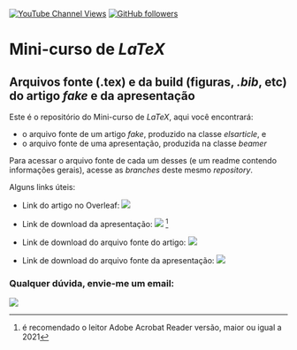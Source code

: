[![YouTube Channel Views](https://img.shields.io/youtube/channel/subscribers/UC7bMBdlD9U-qJD8q2tTgKVw?style=social)](https://www.youtube.com/channel/UC7bMBdlD9U-qJD8q2tTgKVw)  [![GitHub followers](https://img.shields.io/github/followers/omanuelcosta?style=social)](https://github.com/omanuelcosta/) <a href=https://github.com/omanuelcosta/Mini-curso_LaTeX></a>


#  Mini-curso de _LaTeX_

## Arquivos fonte (.tex) e da build (figuras, _.bib_, etc) do artigo _fake_ e da apresentação

Este é o repositório do Mini-curso de _LaTeX_, aqui você encontrará:

- o arquivo fonte de um artigo _fake_, produzido na classe _elsarticle_, e
- o arquivo fonte de uma apresentação, produzida na classe _beamer_

Para acessar o arquivo fonte de cada um desses (e um readme contendo informações gerais), acesse as _branches_ deste mesmo _repository_.
  
Alguns links úteis:
- Link do artigo no Overleaf: <a href="https://www.overleaf.com/read/bvcypwwnxjwx"><img src="https://img.shields.io/badge/-overleaf-green"/></a>

- Link de download da apresentação: <a href="https://github.com/omanuelcosta/Mini-curso_LaTeX/raw/main/main.pdf"><img src="https://img.shields.io/github/repo-size/omanuelcosta/Mini-curso_LaTeX?label=pdf"></a> [^1]
  
- Link de download do arquivo fonte do artigo: <a href=https://github.com/omanuelcosta/Mini-curso_LaTeX/archive/refs/heads/artigo.zip><img src="https://img.shields.io/github/downloads/omanuelcosta/Mini-curso_LaTeX/artigo/total"></a>
  
- Link de download do arquivo fonte da apresentação: <a href=https://github.com/omanuelcosta/Mini-curso_LaTeX/archive/refs/heads/apresenta%C3%A7%C3%A3o.zip><img src="https://img.shields.io/github/downloads/omanuelcosta/Mini-curso_LaTeX/presentation/total"></a>
 
### Qualquer dúvida, envie-me um email: 
  
  <a href="mailto:omanuelcosta@protonmail.com?subject=Mini-curso de LaTeX"><img src="https://img.shields.io/badge/ProtonMail-8B89CC?style=for-the-badge&logo=protonmail&logoColor=white"/></a>
  

[^1]: é recomendado o leitor Adobe Acrobat Reader versão, maior ou igual a 2021
